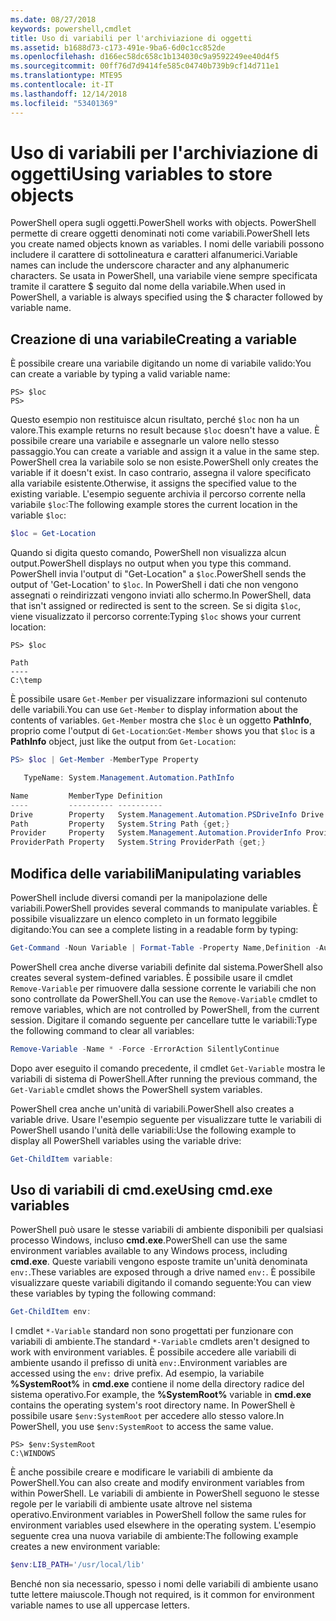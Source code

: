 ```yaml
---
ms.date: 08/27/2018
keywords: powershell,cmdlet
title: Uso di variabili per l'archiviazione di oggetti
ms.assetid: b1688d73-c173-491e-9ba6-6d0c1cc852de
ms.openlocfilehash: d166ec58dc658c1b134030c9a9592249ee40d4f5
ms.sourcegitcommit: 00ff76d7d9414fe585c04740b739b9cf14d711e1
ms.translationtype: MTE95
ms.contentlocale: it-IT
ms.lasthandoff: 12/14/2018
ms.locfileid: "53401369"
---
```

# <a name="using-variables-to-store-objects"></a><span data-ttu-id="33c99-103">Uso di variabili per l'archiviazione di oggetti</span><span class="sxs-lookup"><span data-stu-id="33c99-103">Using variables to store objects</span></span>

<span data-ttu-id="33c99-104">PowerShell opera sugli oggetti.</span><span class="sxs-lookup"><span data-stu-id="33c99-104">PowerShell works with objects.</span></span> <span data-ttu-id="33c99-105">PowerShell permette di creare oggetti denominati noti come variabili.</span><span class="sxs-lookup"><span data-stu-id="33c99-105">PowerShell lets you create named objects known as variables.</span></span>
<span data-ttu-id="33c99-106">I nomi delle variabili possono includere il carattere di sottolineatura e caratteri alfanumerici.</span><span class="sxs-lookup"><span data-stu-id="33c99-106">Variable names can include the underscore character and any alphanumeric characters.</span></span> <span data-ttu-id="33c99-107">Se usata in PowerShell, una variabile viene sempre specificata tramite il carattere \$ seguito dal nome della variabile.</span><span class="sxs-lookup"><span data-stu-id="33c99-107">When used in PowerShell, a variable is always specified using the \$ character followed by variable name.</span></span>

## <a name="creating-a-variable"></a><span data-ttu-id="33c99-108">Creazione di una variabile</span><span class="sxs-lookup"><span data-stu-id="33c99-108">Creating a variable</span></span>

<span data-ttu-id="33c99-109">È possibile creare una variabile digitando un nome di variabile valido:</span><span class="sxs-lookup"><span data-stu-id="33c99-109">You can create a variable by typing a valid variable name:</span></span>

```
PS> $loc
PS>
```

<span data-ttu-id="33c99-110">Questo esempio non restituisce alcun risultato, perché `$loc` non ha un valore.</span><span class="sxs-lookup"><span data-stu-id="33c99-110">This example returns no result because `$loc` doesn't have a value.</span></span> <span data-ttu-id="33c99-111">È possibile creare una variabile e assegnarle un valore nello stesso passaggio.</span><span class="sxs-lookup"><span data-stu-id="33c99-111">You can create a variable and assign it a value in the same step.</span></span> <span data-ttu-id="33c99-112">PowerShell crea la variabile solo se non esiste.</span><span class="sxs-lookup"><span data-stu-id="33c99-112">PowerShell only creates the variable if it doesn't exist.</span></span>
<span data-ttu-id="33c99-113">In caso contrario, assegna il valore specificato alla variabile esistente.</span><span class="sxs-lookup"><span data-stu-id="33c99-113">Otherwise, it assigns the specified value to the existing variable.</span></span> <span data-ttu-id="33c99-114">L'esempio seguente archivia il percorso corrente nella variabile `$loc`:</span><span class="sxs-lookup"><span data-stu-id="33c99-114">The following example stores the current location in the variable `$loc`:</span></span>

```powershell
$loc = Get-Location
```

<span data-ttu-id="33c99-115">Quando si digita questo comando, PowerShell non visualizza alcun output.</span><span class="sxs-lookup"><span data-stu-id="33c99-115">PowerShell displays no output when you type this command.</span></span> <span data-ttu-id="33c99-116">PowerShell invia l'output di "Get-Location" a `$loc`.</span><span class="sxs-lookup"><span data-stu-id="33c99-116">PowerShell sends the output of 'Get-Location' to `$loc`.</span></span> <span data-ttu-id="33c99-117">In PowerShell i dati che non vengono assegnati o reindirizzati vengono inviati allo schermo.</span><span class="sxs-lookup"><span data-stu-id="33c99-117">In PowerShell, data that isn't assigned or redirected is sent to the screen.</span></span> <span data-ttu-id="33c99-118">Se si digita `$loc`, viene visualizzato il percorso corrente:</span><span class="sxs-lookup"><span data-stu-id="33c99-118">Typing `$loc` shows your current location:</span></span>

```
PS> $loc

Path
----
C:\temp
```

<span data-ttu-id="33c99-119">È possibile usare `Get-Member` per visualizzare informazioni sul contenuto delle variabili.</span><span class="sxs-lookup"><span data-stu-id="33c99-119">You can use `Get-Member` to display information about the contents of variables.</span></span> <span data-ttu-id="33c99-120">`Get-Member` mostra che `$loc` è un oggetto **PathInfo**, proprio come l'output di `Get-Location`:</span><span class="sxs-lookup"><span data-stu-id="33c99-120">`Get-Member` shows you that `$loc` is a **PathInfo** object, just like the output from `Get-Location`:</span></span>

```powershell
PS> $loc | Get-Member -MemberType Property

   TypeName: System.Management.Automation.PathInfo

Name         MemberType Definition
----         ---------- ----------
Drive        Property   System.Management.Automation.PSDriveInfo Drive {get;}
Path         Property   System.String Path {get;}
Provider     Property   System.Management.Automation.ProviderInfo Provider {...
ProviderPath Property   System.String ProviderPath {get;}
```

## <a name="manipulating-variables"></a><span data-ttu-id="33c99-121">Modifica delle variabili</span><span class="sxs-lookup"><span data-stu-id="33c99-121">Manipulating variables</span></span>

<span data-ttu-id="33c99-122">PowerShell include diversi comandi per la manipolazione delle variabili.</span><span class="sxs-lookup"><span data-stu-id="33c99-122">PowerShell provides several commands to manipulate variables.</span></span> <span data-ttu-id="33c99-123">È possibile visualizzare un elenco completo in un formato leggibile digitando:</span><span class="sxs-lookup"><span data-stu-id="33c99-123">You can see a complete listing in a readable form by typing:</span></span>

```powershell
Get-Command -Noun Variable | Format-Table -Property Name,Definition -AutoSize -Wrap
```

<span data-ttu-id="33c99-124">PowerShell crea anche diverse variabili definite dal sistema.</span><span class="sxs-lookup"><span data-stu-id="33c99-124">PowerShell also creates several system-defined variables.</span></span> <span data-ttu-id="33c99-125">È possibile usare il cmdlet `Remove-Variable` per rimuovere dalla sessione corrente le variabili che non sono controllate da PowerShell.</span><span class="sxs-lookup"><span data-stu-id="33c99-125">You can use the `Remove-Variable` cmdlet to remove variables, which are not controlled by PowerShell, from the current session.</span></span> <span data-ttu-id="33c99-126">Digitare il comando seguente per cancellare tutte le variabili:</span><span class="sxs-lookup"><span data-stu-id="33c99-126">Type the following command to clear all variables:</span></span>

```powershell
Remove-Variable -Name * -Force -ErrorAction SilentlyContinue
```

<span data-ttu-id="33c99-127">Dopo aver eseguito il comando precedente, il cmdlet `Get-Variable` mostra le variabili di sistema di PowerShell.</span><span class="sxs-lookup"><span data-stu-id="33c99-127">After running the previous command, the `Get-Variable` cmdlet shows the PowerShell system variables.</span></span>

<span data-ttu-id="33c99-128">PowerShell crea anche un'unità di variabili.</span><span class="sxs-lookup"><span data-stu-id="33c99-128">PowerShell also creates a variable drive.</span></span> <span data-ttu-id="33c99-129">Usare l'esempio seguente per visualizzare tutte le variabili di PowerShell usando l'unità delle variabili:</span><span class="sxs-lookup"><span data-stu-id="33c99-129">Use the following example to display all PowerShell variables using the variable drive:</span></span>

```powershell
Get-ChildItem variable:
```

## <a name="using-cmdexe-variables"></a><span data-ttu-id="33c99-130">Uso di variabili di cmd.exe</span><span class="sxs-lookup"><span data-stu-id="33c99-130">Using cmd.exe variables</span></span>

<span data-ttu-id="33c99-131">PowerShell può usare le stesse variabili di ambiente disponibili per qualsiasi processo Windows, incluso **cmd.exe**.</span><span class="sxs-lookup"><span data-stu-id="33c99-131">PowerShell can use the same environment variables available to any Windows process, including **cmd.exe**.</span></span> <span data-ttu-id="33c99-132">Queste variabili vengono esposte tramite un'unità denominata `env:`.</span><span class="sxs-lookup"><span data-stu-id="33c99-132">These variables are exposed through a drive named `env:`.</span></span> <span data-ttu-id="33c99-133">È possibile visualizzare queste variabili digitando il comando seguente:</span><span class="sxs-lookup"><span data-stu-id="33c99-133">You can view these variables by typing the following command:</span></span>

```powershell
Get-ChildItem env:
```

<span data-ttu-id="33c99-134">I cmdlet `*-Variable` standard non sono progettati per funzionare con variabili di ambiente.</span><span class="sxs-lookup"><span data-stu-id="33c99-134">The standard `*-Variable` cmdlets aren't designed to work with environment variables.</span></span> <span data-ttu-id="33c99-135">È possibile accedere alle variabili di ambiente usando il prefisso di unità `env:`.</span><span class="sxs-lookup"><span data-stu-id="33c99-135">Environment variables are accessed using the `env:` drive prefix.</span></span> <span data-ttu-id="33c99-136">Ad esempio, la variabile **%SystemRoot%** in **cmd.exe** contiene il nome della directory radice del sistema operativo.</span><span class="sxs-lookup"><span data-stu-id="33c99-136">For example, the **%SystemRoot%** variable in **cmd.exe** contains the operating system's root directory name.</span></span> <span data-ttu-id="33c99-137">In PowerShell è possibile usare `$env:SystemRoot` per accedere allo stesso valore.</span><span class="sxs-lookup"><span data-stu-id="33c99-137">In PowerShell, you use `$env:SystemRoot` to access the same value.</span></span>

```
PS> $env:SystemRoot
C:\WINDOWS
```

<span data-ttu-id="33c99-138">È anche possibile creare e modificare le variabili di ambiente da PowerShell.</span><span class="sxs-lookup"><span data-stu-id="33c99-138">You can also create and modify environment variables from within PowerShell.</span></span> <span data-ttu-id="33c99-139">Le variabili di ambiente in PowerShell seguono le stesse regole per le variabili di ambiente usate altrove nel sistema operativo.</span><span class="sxs-lookup"><span data-stu-id="33c99-139">Environment variables in PowerShell follow the same rules for environment variables used elsewhere in the operating system.</span></span> <span data-ttu-id="33c99-140">L'esempio seguente crea una nuova variabile di ambiente:</span><span class="sxs-lookup"><span data-stu-id="33c99-140">The following example creates a new environment variable:</span></span>

```powershell
$env:LIB_PATH='/usr/local/lib'
```

<span data-ttu-id="33c99-141">Benché non sia necessario, spesso i nomi delle variabili di ambiente usano tutte lettere maiuscole.</span><span class="sxs-lookup"><span data-stu-id="33c99-141">Though not required, is it common for environment variable names to use all uppercase letters.</span></span>
